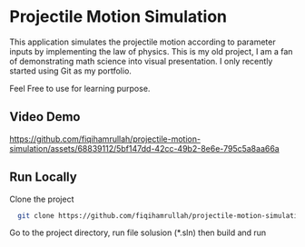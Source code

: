 # Projectile Motion Simulation 

This application simulates the projectile motion according to parameter inputs by implementing the law of physics.
This is my old project,  I am a fan of demonstrating math science into visual presentation.  I only recently started using Git as my portfolio.

Feel Free to use for learning purpose.

 ## **Video Demo**

https://github.com/fiqihamrullah/projectile-motion-simulation/assets/68839112/5bf147dd-42cc-49b2-8e6e-795c5a8aa66a



## Run Locally

Clone the project

```bash
  git clone https://github.com/fiqihamrullah/projectile-motion-simulation.git
```

Go to the project directory, run file solusion (*.sln) then build and run 


